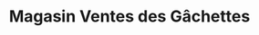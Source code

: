 ---
title: "Magasin Ventes des Gâchettes"
url: /macenta/magasin-ventes-des-gachettes/
shop: commerce
---